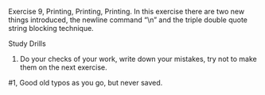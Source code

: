 Exercise 9, Printing, Printing, Printing. In this exercise there are two new things introduced, the newline command “\n” and the triple double quote string blocking technique.

Study Drills

1.	Do your checks of your work, write down your mistakes, try not to make them on the next exercise.

#1, Good old typos as you go, but never saved.
